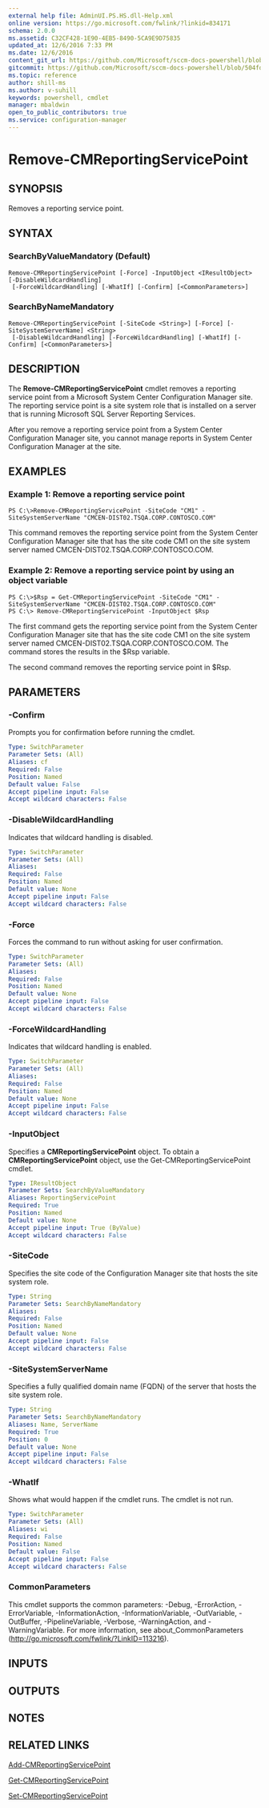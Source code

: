 ```yaml
---
external help file: AdminUI.PS.HS.dll-Help.xml
online version: https://go.microsoft.com/fwlink/?linkid=834171
schema: 2.0.0
ms.assetid: C32CF428-1E90-4EB5-8490-5CA9E9D75835
updated_at: 12/6/2016 7:33 PM
ms.date: 12/6/2016
content_git_url: https://github.com/Microsoft/sccm-docs-powershell/blob/master/sccm-cmdlets/ConfigurationManager/vlatest/Remove-CMReportingServicePoint.md
gitcommit: https://github.com/Microsoft/sccm-docs-powershell/blob/504fd5ae0c4dcc14877d18b3f201f0c5172688ce/sccm-cmdlets/ConfigurationManager/vlatest/Remove-CMReportingServicePoint.md
ms.topic: reference
author: shill-ms
ms.author: v-suhill
keywords: powershell, cmdlet
manager: mbaldwin
open_to_public_contributors: true
ms.service: configuration-manager
---
```


# Remove-CMReportingServicePoint

## SYNOPSIS
Removes a reporting service point.

## SYNTAX

### SearchByValueMandatory (Default)
```
Remove-CMReportingServicePoint [-Force] -InputObject <IResultObject> [-DisableWildcardHandling]
 [-ForceWildcardHandling] [-WhatIf] [-Confirm] [<CommonParameters>]
```

### SearchByNameMandatory
```
Remove-CMReportingServicePoint [-SiteCode <String>] [-Force] [-SiteSystemServerName] <String>
 [-DisableWildcardHandling] [-ForceWildcardHandling] [-WhatIf] [-Confirm] [<CommonParameters>]
```

## DESCRIPTION
The **Remove-CMReportingServicePoint** cmdlet removes a reporting service point from a Microsoft System Center Configuration Manager site.
The reporting service point is a site system role that is installed on a server that is running Microsoft SQL Server Reporting Services.

After you remove a reporting service point from a System Center Configuration Manager site, you cannot manage reports in System Center Configuration Manager at the site.

## EXAMPLES

### Example 1: Remove a reporting service point
```
PS C:\>Remove-CMReportingServicePoint -SiteCode "CM1" -SiteSystemServerName "CMCEN-DIST02.TSQA.CORP.CONTOSCO.COM"
```

This command removes the reporting service point from the System Center Configuration Manager site that has the site code CM1 on the site system server named CMCEN-DIST02.TSQA.CORP.CONTOSCO.COM.

### Example 2: Remove a reporting service point by using an object variable
```
PS C:\>$Rsp = Get-CMReportingServicePoint -SiteCode "CM1" -SiteSystemServerName "CMCEN-DIST02.TSQA.CORP.CONTOSCO.COM"
PS C:\> Remove-CMReportingServicePoint -InputObject $Rsp
```

The first command gets the reporting service point from the System Center Configuration Manager site that has the site code CM1 on the site system server named CMCEN-DIST02.TSQA.CORP.CONTOSCO.COM.
The command stores the results in the $Rsp variable.

The second command removes the reporting service point in $Rsp.

## PARAMETERS

### -Confirm
Prompts you for confirmation before running the cmdlet.

```yaml
Type: SwitchParameter
Parameter Sets: (All)
Aliases: cf
Required: False
Position: Named
Default value: False
Accept pipeline input: False
Accept wildcard characters: False
```

### -DisableWildcardHandling
Indicates that wildcard handling is disabled.

```yaml
Type: SwitchParameter
Parameter Sets: (All)
Aliases: 
Required: False
Position: Named
Default value: None
Accept pipeline input: False
Accept wildcard characters: False
```

### -Force
Forces the command to run without asking for user confirmation.

```yaml
Type: SwitchParameter
Parameter Sets: (All)
Aliases: 
Required: False
Position: Named
Default value: None
Accept pipeline input: False
Accept wildcard characters: False
```

### -ForceWildcardHandling
Indicates that wildcard handling is enabled.

```yaml
Type: SwitchParameter
Parameter Sets: (All)
Aliases: 
Required: False
Position: Named
Default value: None
Accept pipeline input: False
Accept wildcard characters: False
```

### -InputObject
Specifies a **CMReportingServicePoint** object.
To obtain a **CMReportingServicePoint** object, use the Get-CMReportingServicePoint cmdlet.

```yaml
Type: IResultObject
Parameter Sets: SearchByValueMandatory
Aliases: ReportingServicePoint
Required: True
Position: Named
Default value: None
Accept pipeline input: True (ByValue)
Accept wildcard characters: False
```

### -SiteCode
Specifies the site code of the Configuration Manager site that hosts the site system role.

```yaml
Type: String
Parameter Sets: SearchByNameMandatory
Aliases: 
Required: False
Position: Named
Default value: None
Accept pipeline input: False
Accept wildcard characters: False
```

### -SiteSystemServerName
Specifies a fully qualified domain name (FQDN) of the server that hosts the site system role.

```yaml
Type: String
Parameter Sets: SearchByNameMandatory
Aliases: Name, ServerName
Required: True
Position: 0
Default value: None
Accept pipeline input: False
Accept wildcard characters: False
```

### -WhatIf
Shows what would happen if the cmdlet runs.
The cmdlet is not run.

```yaml
Type: SwitchParameter
Parameter Sets: (All)
Aliases: wi
Required: False
Position: Named
Default value: False
Accept pipeline input: False
Accept wildcard characters: False
```

### CommonParameters
This cmdlet supports the common parameters: -Debug, -ErrorAction, -ErrorVariable, -InformationAction, -InformationVariable, -OutVariable, -OutBuffer, -PipelineVariable, -Verbose, -WarningAction, and -WarningVariable. For more information, see about_CommonParameters (http://go.microsoft.com/fwlink/?LinkID=113216).

## INPUTS

## OUTPUTS

## NOTES

## RELATED LINKS

[Add-CMReportingServicePoint](xref:ConfigurationManager/vlatest/Add-CMReportingServicePoint.md)

[Get-CMReportingServicePoint](xref:ConfigurationManager/vlatest/Get-CMReportingServicePoint.md)

[Set-CMReportingServicePoint](xref:ConfigurationManager/vlatest/Set-CMReportingServicePoint.md)


